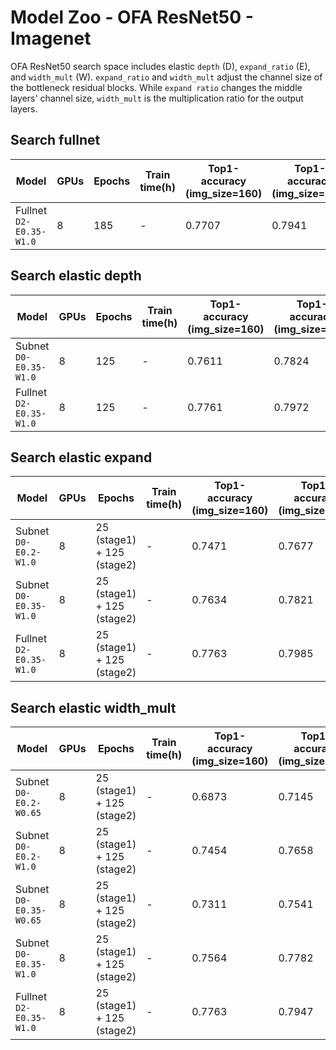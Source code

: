 # Model Zoo - OFA ResNet50 - Imagenet

OFA ResNet50 search space includes elastic `depth` (D), `expand_ratio` (E), and `width_mult` (W).
`expand_ratio` and `width_mult` adjust the channel size of the bottleneck residual blocks. 
While `expand ratio` changes the middle layers' channel size, `width_mult` is the multiplication ratio for the output layers.

## Search fullnet
| Model                    | GPUs | Epochs | Train time(h)|Top1-accuracy (img_size=160)|Top1-accuracy (img_size=224)| 
|--------------------------|------|-----------|--------|---------------------|-----------|
|Fullnet `D2-E0.35-W1.0` |  8  | 185 | -     | 0.7707 | 0.7941 |

## Search elastic depth
| Model                    | GPUs | Epochs | Train time(h)|Top1-accuracy (img_size=160)|Top1-accuracy (img_size=224)| 
|--------------------------|------|-----------|--------|---------------------|-----------|
|Subnet `D0-E0.35-W1.0` |  8  | 125 | -     | 0.7611 | 0.7824 |
|Fullnet `D2-E0.35-W1.0` |  8  | 125 | -     | 0.7761 | 0.7972 |

## Search elastic expand
| Model                    | GPUs | Epochs | Train time(h)|Top1-accuracy (img_size=160)|Top1-accuracy (img_size=224)| 
|--------------------------|------|-----------|--------|---------------------|-----------|
|Subnet `D0-E0.2-W1.0` |  8  | 25 (stage1) + 125 (stage2) | -     | 0.7471 | 0.7677 |
|Subnet `D0-E0.35-W1.0` |  8  | 25 (stage1) + 125 (stage2) | -     | 0.7634 | 0.7821 |
|Fullnet `D2-E0.35-W1.0` |  8  | 25 (stage1) + 125 (stage2) | -     | 0.7763 | 0.7985 |

## Search elastic width_mult
| Model                    | GPUs | Epochs | Train time(h)|Top1-accuracy (img_size=160)|Top1-accuracy (img_size=224)| 
|--------------------------|------|-----------|--------|---------------------|-----------|
|Subnet `D0-E0.2-W0.65` |  8  | 25 (stage1) + 125 (stage2) | -     | 0.6873 | 0.7145 |
|Subnet `D0-E0.2-W1.0 ` |  8  | 25 (stage1) + 125 (stage2) | -     | 0.7454 | 0.7658 |
|Subnet `D0-E0.35-W0.65`|  8  | 25 (stage1) + 125 (stage2) | -     | 0.7311 | 0.7541 |
|Subnet `D0-E0.35-W1.0` |  8  | 25 (stage1) + 125 (stage2) | -     | 0.7564 | 0.7782 |
|Fullnet `D2-E0.35-W1.0`|  8  | 25 (stage1) + 125 (stage2) | -     | 0.7763 | 0.7947 |
